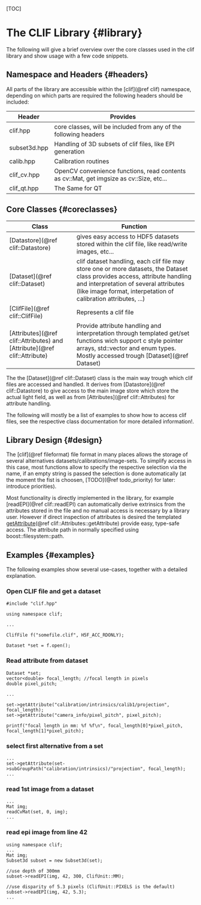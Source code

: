 [TOC]

# The CLIF Library {#library}


The following will give a brief overview over the core classes used in the clif library and show usage with a few code snippets.

## Namespace and Headers {#headers} 


All parts of the library are accessible within the [clif](@ref clif)  namespace, depending on which parts are required the following headers should be included:


Header       | Provides
-------------|---------
clif.hpp     | core classes, will be included from any of the following headers
subset3d.hpp | Handling of 3D subsets of clif files, like EPI generation
calib.hpp    | Calibration routines
clif_cv.hpp  | OpenCV convenience functions, read contents as cv::Mat, get imgsize as cv::Size, etc...
clif_qt.hpp  | The Same for QT


## Core Classes {#coreclasses}

Class                        | Function
-----------------------------|---------
[Datastore](@ref clif::Datastore)  | gives easy access to HDF5 datasets stored within the clif file, like read/write images, etc...
[Dataset](@ref clif::Dataset)      | clif dataset handling, each clif file may store one or more datasets, the Dataset class provides access, attribute handling and interpretation of several attributes (like image format, interpetation of calibration attributes, ...) 
[ClifFile](@ref clif::ClifFile)    | Represents a clif file
[Attributes](@ref clif::Attributes) and [Attribute](@ref clif::Attribute) | Provide attribute handling and interpretation through templated get/set functions wich support c style pointer arrays, std::vector and enum types. Mostly accessed trough [Dataset](@ref Dataset)

The the [Dataset](@ref clif::Dataset) class is the main way trough which clif files are accessed and handled. It derives from [Datastore](@ref clif::Datastore) to give access to the main image store which store the actual light field, as well as from [Attributes](@ref clif::Attributes) for attribute handling.

The following will mostly be a list of examples to show how to access clif files, see the respective class documentation for more detailed information!.

## Library Design {#design}

The [clif](@ref fileformat) file format in many places allows the storage of several alternatives datasets/calibrations/image-sets. To simplify access in this case, most functions allow to specify the respective selection via the name, if an empty string is passed the selection is done automatically (at the moment the fist is choosen, [TODO](@ref todo_priority) for later: introduce priorities).

Most functionality is directly implemented in the library, for example [readEPI](@ref clif::readEPI) can automatically derive extrinsics from the attributes stored in the file and no manual access is necessary by a library user.
However if direct inspection of attributes is desired the templated [getAttribute](@ref clif::Attributes::getAttribute) provide easy, type-safe access. 
The attribute path in normally specified using boost::filesystem::path.

## Examples {#examples}

The following examples show several use-cases, together with a detailed explanation.

### Open CLIF file and get a dataset

~~~~~~~~~~~~~{.cpp}
#include "clif.hpp"

using namespace clif;

...

ClifFile f("somefile.clif", H5F_ACC_RDONLY);

Dataset *set = f.open();
~~~~~~~~~~~~~


### Read attribute from dataset

~~~~~~~~~~~~~{.cpp}
Dataset *set;
vector<double> focal_length; //focal length in pixels
double pixel_pitch;

...

set->getAttribute("calibration/intrinsics/calib1/projection", focal_length);
set->getAttribute("camera_info/pixel_pitch", pixel_pitch);

printf("focal length in mm: %f %f\n", focal_length[0]*pixel_pitch, focal_length[1]*pixel_pitch);
~~~~~~~~~~~~~

### select first alternative from a set



[getAttribute]: http://www.example.com "Optional title"

~~~~~~~~~~~~~{.cpp}
...
set->getAttribute(set->subGroupPath("calibration/intrinsics)/"projection", focal_length);
...
~~~~~~~~~~~~~


### read 1st image from a dataset 

~~~~~~~~~~~~~{.cpp}
...
Mat img;
readCvMat(set, 0, img);
...
~~~~~~~~~~~~~


### read epi image from line 42 

~~~~~~~~~~~~~{.cpp}
using namespace clif;
...
Mat img;
Subset3d subset = new Subset3d(set);

//use depth of 300mm
subset->readEPI(img, 42, 300, ClifUnit::MM);

//use disparity of 5.3 pixels (ClifUnit::PIXELS is the default)
subset->readEPI(img, 42, 5.3);
...
~~~~~~~~~~~~~
